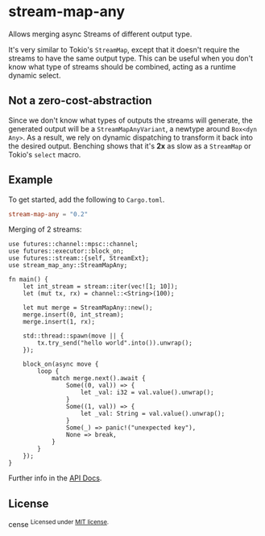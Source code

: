 # stream-map-any

Allows merging async Streams of different output type.

It's very similar to Tokio's `StreamMap`, except that it doesn't require the streams to have the
same output type.
This can be useful when you don't know what type of streams should be combined, acting as a
runtime dynamic select.

## Not a zero-cost-abstraction
Since we don't know what types of outputs the streams will generate, the generated output will
be a `StreamMapAnyVariant`, a newtype around `Box<dyn Any>`. As a result, we rely on dynamic
dispatching to transform it back into the desired output.
Benching shows that it's __2x__ as slow as a `StreamMap` or Tokio's `select` macro.

## Example

To get started, add the following to `Cargo.toml`.

```toml
stream-map-any = "0.2"
```

Merging of 2 streams:

```rust,no_run
use futures::channel::mpsc::channel;
use futures::executor::block_on;
use futures::stream::{self, StreamExt};
use stream_map_any::StreamMapAny;

fn main() {
    let int_stream = stream::iter(vec![1; 10]);
    let (mut tx, rx) = channel::<String>(100);

    let mut merge = StreamMapAny::new();
    merge.insert(0, int_stream);
    merge.insert(1, rx);

    std::thread::spawn(move || {
        tx.try_send("hello world".into()).unwrap();
    });

    block_on(async move {
        loop {
            match merge.next().await {
                Some((0, val)) => {
                    let _val: i32 = val.value().unwrap();
                }
                Some((1, val)) => {
                    let _val: String = val.value().unwrap();
                }
                Some(_) => panic!("unexpected key"),
                None => break,
            }
        }
    });
}
```

Further info in the [API Docs](https://docs.rs/stream-map-any/0.2.0/stream_map_any/).

## License
cense
<sup>
Licensed under <a href="LICENSE">MIT license</a>.
</sup>
